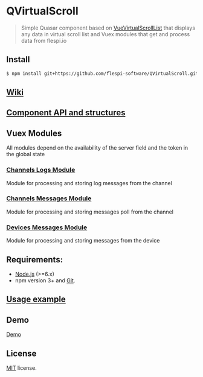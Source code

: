 # QVirtualScroll

> Simple Quasar component based on [VueVirtualScrollList](https://github.com/tangbc/vue-virtual-scroll-list) that displays any data in virtual scroll list and Vuex modules that get and process data from flespi.io

## Install
````bash
$ npm install git+https://github.com/flespi-software/QVirtualScroll.git --save
````
## [Wiki](https://github.com/flespi-software/QVirtualScroll/wiki)

## [Component API and structures](https://github.com/flespi-software/QVirtualScroll/wiki/Component-API-and-structures)

## Vuex Modules
All modules depend on the availability of the server field and the token in the global state
### [Channels Logs Module](https://github.com/flespi-software/QVirtualScroll/wiki/Channels-Logs-Module)
Module for processing and storing log messages from the channel

### [Channels Messages Module](https://github.com/flespi-software/QVirtualScroll/wiki/Channels-Messages-Module)
Module for processing and storing messages poll from the channel

### [Devices Messages Module](https://github.com/flespi-software/QVirtualScroll/wiki/Devices-Messages-Module)
Module for processing and storing messages from the device

## Requirements:

- [Node.js](https://nodejs.org/en/) (>=6.x)
- npm version 3+ and [Git](https://git-scm.com/).

## [Usage example](https://github.com/flespi-software/QVirtualScroll/wiki/Example)

## Demo
[Demo](https://flespi-software.github.io/QVirtualScroll/)

## License
[MIT](https://github.com/flespi-software/QVirtualScroll/blob/master/LICENSE) license.